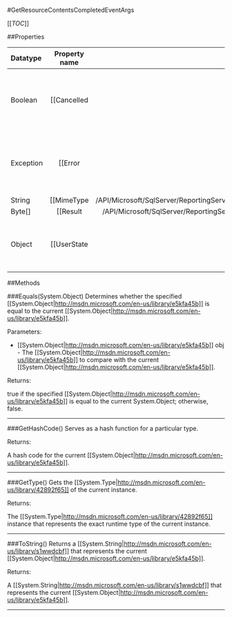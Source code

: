 #GetResourceContentsCompletedEventArgs

[[_TOC_]]

##Properties

|Datatype|Property name|Property description|Default Value|
|:-------|:----------:|:-----------------:|:-----------:|
|Boolean|[[Cancelled|http://msdn.microsoft.com/en-us/library/hhb0kte8]]| Gets a value indicating whether an asynchronous operation has been canceled. |null|
|Exception|[[Error|http://msdn.microsoft.com/en-us/library/zye0z486]]| Gets a value indicating which error occurred during an asynchronous operation. |null|
|String|[[MimeType|/API/Microsoft/SqlServer/ReportingServices2005/CodeSamples/Microsoft_SqlServer_ReportingServices2005_GetResourceContentsCompletedEventArgs_MimeType]]|<remarks />|null|
|Byte[]|[[Result|/API/Microsoft/SqlServer/ReportingServices2005/CodeSamples/Microsoft_SqlServer_ReportingServices2005_GetResourceContentsCompletedEventArgs_Result]]|<remarks />|null|
|Object|[[UserState|http://msdn.microsoft.com/en-us/library/9b3wa0x3]]| Gets the unique identifier for the asynchronous task. |null|


##Methods

###Equals(System.Object)
Determines whether the specified [[System.Object|http://msdn.microsoft.com/en-us/library/e5kfa45b]] is equal to the current [[System.Object|http://msdn.microsoft.com/en-us/library/e5kfa45b]].

Parameters: 

* [[System.Object|http://msdn.microsoft.com/en-us/library/e5kfa45b]] obj  - The [[System.Object|http://msdn.microsoft.com/en-us/library/e5kfa45b]] to compare with the current [[System.Object|http://msdn.microsoft.com/en-us/library/e5kfa45b]].





Returns:

true if the specified [[System.Object|http://msdn.microsoft.com/en-us/library/e5kfa45b]] is equal to the current System.Object; otherwise, false.


---


###GetHashCode()
 Serves as a hash function for a particular type.  





Returns:

A hash code for the current [[System.Object|http://msdn.microsoft.com/en-us/library/e5kfa45b]].


---


###GetType()
Gets the [[System.Type|http://msdn.microsoft.com/en-us/library/42892f65]] of the current instance.





Returns:

The [[System.Type|http://msdn.microsoft.com/en-us/library/42892f65]] instance that represents the exact runtime type of the current instance.


---


###ToString()
Returns a [[System.String|http://msdn.microsoft.com/en-us/library/s1wwdcbf]] that represents the current [[System.Object|http://msdn.microsoft.com/en-us/library/e5kfa45b]].





Returns:

A [[System.String|http://msdn.microsoft.com/en-us/library/s1wwdcbf]] that represents the current [[System.Object|http://msdn.microsoft.com/en-us/library/e5kfa45b]].


---


